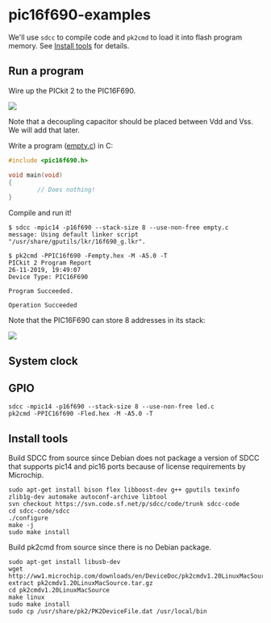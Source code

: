 # pic16f690-examples

We'll use ```sdcc``` to compile code and ```pk2cmd``` to load it into flash program memory. See [Install tools](#install-tools) for details.

## Run a program

Wire up the PICkit 2 to the PIC16F690.

![](https://i.postimg.cc/wjCZbywj/IMG-1332.jpg)

Note that a decoupling capacitor should be placed between Vdd and Vss. We will add that later.

Write a program ([empty.c](empty.c)) in C:

```c
#include <pic16f690.h>

void main(void)
{
        // Does nothing!
}
```

Compile and run it!

```
$ sdcc -mpic14 -p16f690 --stack-size 8 --use-non-free empty.c
message: Using default linker script "/usr/share/gputils/lkr/16f690_g.lkr".

$ pk2cmd -PPIC16f690 -Fempty.hex -M -A5.0 -T
PICkit 2 Program Report
26-11-2019, 19:49:07
Device Type: PIC16F690

Program Succeeded.

Operation Succeeded
```

Note that the PIC16F690 can store 8 addresses in its stack:

![](https://i.postimg.cc/zvP8LD8H/stack.png)

## System clock



## GPIO

```
sdcc -mpic14 -p16f690 --stack-size 8 --use-non-free led.c
pk2cmd -PPIC16f690 -Fled.hex -M -A5.0 -T
```

## Install tools

Build SDCC from source since Debian does not package a version of SDCC that supports pic14 and pic16 ports because of license requirements by Microchip.

```
sudo apt-get install bison flex libboost-dev g++ gputils texinfo zlib1g-dev automake autoconf-archive libtool
svn checkout https://svn.code.sf.net/p/sdcc/code/trunk sdcc-code
cd sdcc-code/sdcc
./configure
make -j
sudo make install
```

Build pk2cmd from source since there is no Debian package.

```
sudo apt-get install libusb-dev
wget http://ww1.microchip.com/downloads/en/DeviceDoc/pk2cmdv1.20LinuxMacSource.tar.gz
extract pk2cmdv1.20LinuxMacSource.tar.gz
cd pk2cmdv1.20LinuxMacSource
make linux
sudo make install
sudo cp /usr/share/pk2/PK2DeviceFile.dat /usr/local/bin
```
